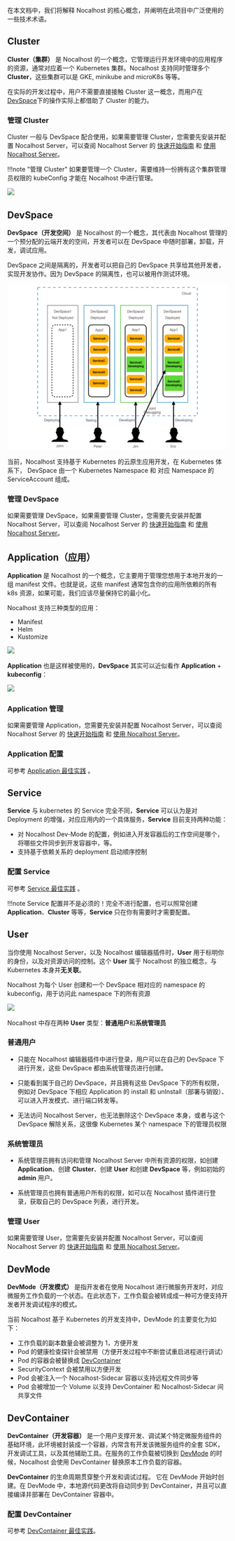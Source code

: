在本文档中，我们将解释 Nocalhost 的核心概念，并阐明在此项目中广泛使用的一些技术术语。

## Cluster

**Cluster（集群）** 是 Nocalhost 的一个概念，它管理运行开发环境中的应用程序的资源，通常对应着一个 Kubernetes 集群。Nocalhost 支持同时管理多个 **Cluster**，这些集群可以是 GKE, minikube and microK8s 等等。

在实际的开发过程中，用户不需要直接接触 Cluster 这一概念，而用户在 [DevSpace](#devspace)下的操作实际上都借助了 Cluster 的能力。

### 管理 Cluster 

Cluster 一般与 DevSpace 配合使用，如果需要管理 Cluster，您需要先安装并配置 Nocalhost Server，可以查阅 Nocalhost Server 的 [快速开始指南](../server/quick-start) 和 [使用 Nocalhost Server](../server/using-server)。

!!!note "管理 Cluster"
    如果要管理一个 Cluster，需要维持一份拥有这个集群管理员权限的 kubeConfig 才能在 Nocalhost 中进行管理。

[![](../assets/images/concept/cluster.png)](../assets/images/concept/cluster.png)

## DevSpace

**DevSpace（开发空间）** 是 Nocalhost 的一个概念，其代表由 Nocalhost 管理的一个预分配的云端开发的空间，开发者可以在 DevSpace 中随时部署，卸载，开发，调试应用。

DevSpace 之间是隔离的，开发者可以把自己的 DevSpace 共享给其他开发者，实现开发协作。因为 DevSpace 的隔离性，也可以被用作测试环境。

[![](../assets/images/concept/devspace-concept.png)](../assets/images/concept/devspace-concept.png)

当前，Nocalhost 支持基于 Kubernetes 的云原生应用开发，在 Kubernetes 体系下， DevSpace 由一个 Kubernetes Namespace 和 对应 Namespace 的 ServiceAccount 组成。

### 管理 DevSpace

如果需要管理 DevSpace，如果需要管理 Cluster，您需要先安装并配置 Nocalhost Server，可以查阅 Nocalhost Server 的 [快速开始指南](../server/quick-start) 和 [使用 Nocalhost Server](../server/using-server)。

## Application（应用）

**Application** 是 Nocalhost 的一个概念，它主要用于管理您想用于本地开发的一组 manifest 文件。也就是说，这些 manifest 通常包含你的应用所依赖的所有 k8s 资源，如果可能，我们应该尽量保持它的最小化。

Nocalhost 支持三种类型的应用：

* Manifest
* Helm
* Kustomize

[![](../assets/images/concept/manifest-and-kubeconfig.png)](../assets/images/concept/manifest-and-kubeconfig.png)

**Application** 也是这样被使用的，**DevSpace** 其实可以近似看作 **Application** + **kubeconfig**：

[![](../assets/images/concept/application-and-space.png)](../assets/images/concept/application-and-space.png)

### Application 管理

如果需要管理 Application，您需要先安装并配置 Nocalhost Server，可以查阅 Nocalhost Server 的 [快速开始指南](../server/quick-start) 和 [使用 Nocalhost Server](../server/using-server)。

### Application 配置

可参考 [Application 最佳实践](./best-practice/application-best.md) 。

## Service

**Service** 与 kubernetes 的 Service 完全不同，**Service** 可以认为是对 Deployment 的增强，对应应用内的一个具体服务，**Service** 目前支持两种功能：

- 对 Nocalhost Dev-Mode 的配置，例如进入开发容器后的工作空间是哪个，将哪些文件同步到开发容器中，等。
- 支持基于依赖关系的 deployment 启动顺序控制

### 配置 Service

可参考 [Service 最佳实践](./best-practice/service-best) 。

!!!note
    Service 配置并不是必须的！完全不进行配置，也可以照常创建 **Application**、**Cluster** 等等，**Service** 只在你有需要时才需要配置。

## User

当你使用 Nocalhost Server，以及 Nocalhost 编辑器插件时，**User** 用于标明你的身份，以及对资源访问的控制。这个 **User** 属于 Nocalhost 的独立概念，与 Kubernetes 本身并**无关联**。

Nocalhost 为每个 User 创建和一个 DevSpace 相对应的 namespace 的 kubeconfig，用于访问此 namespace 下的所有资源

[![](../assets/images/concept/user-and-space.png)](../assets/images/concept/user-and-space.png)

Nocalhost 中存在两种  **User** 类型：**普通用户**和**系统管理员**

### 普通用户

- 只能在 Nocalhost 编辑器插件中进行登录，用户可以在自己的 DevSpace 下进行开发，这些 DevSpace 都由系统管理员进行创建。

- 只能看到属于自己的 DevSpace，并且拥有这些 DevSpace 下的所有权限，例如对 DevSpace 下相应 Application 的 install 和 unInstall（部署与销毁）、可以进入开发模式、进行端口转发等。

- 无法访问 Nocalhost Server，也无法删除这个 DevSpace 本身，或者与这个 DevSpace 解除关系，这很像 Kubernetes 某个 namespace 下的管理员权限

### 系统管理员

- 系统管理员拥有访问和管理 Nocalhost Server 中所有资源的权限，如创建 **Application**、创建 **Cluster**、创建 **User** 和创建 **DevSpace** 等，例如初始的 **admin** 用户。

- 系统管理员也拥有普通用户所有的权限，如可以在 Nocalhost 插件进行登录，获取自己的 DevSpace 列表，进行开发。

### 管理 User

如果需要管理 User，您需要先安装并配置 Nocalhost Server，可以查阅 Nocalhost Server 的 [快速开始指南](../server/quick-start) 和 [使用 Nocalhost Server](../server/using-server)。

## DevMode

**DevMode（开发模式）** 是指开发者在使用 Nocalhost 进行微服务开发时，对应微服务工作负载的一个状态。在此状态下，工作负载会被转成成一种可方便支持开发者开发调试程序的模式。

当前 Nocalhost 基于 Kubernetes 的开发支持中，DevMode 的主要变化为如下：

- 工作负载的副本数量会被调整为 1，方便开发
- Pod 的健康检查探针会被禁用（方便开发过程中不断尝试重启进程进行调试）
- Pod 的容器会被替换成 [DevContainer](#devcontainer)
- SecurityContext 会被禁用以方便开发
- Pod 会被注入一个 Nocalhost-Sidecar 容器以支持远程文件同步等
- Pod 会被增加一个 Volume 以支持 DevContainer 和 Nocalhost-Sidecar 间共享文件

## DevContainer

**DevContainer（开发容器）** 是一个用户支撑开发、调试某个特定微服务组件的基础环境，此环境被封装成一个容器，内常含有开发该微服务组件的全套 SDK，开发调试工具，以及其他辅助工具。在服务的工作负载被切换到 [DevMode](#devmode) 的时候，Nocalhost 会使用 DevContainer 替换原本工作负载的容器。

**DevContainer** 的生命周期贯穿整个开发和调试过程。 它在 DevMode 开始时创建。在 DevMode 中，本地源代码更改将自动同步到 DevContainer，并且可以直接编译并部署在 DevContainer 容器中。 

### 配置 DevContainer

可参考  [DevContainer 最佳实践](./best-practice/devcontainer-best)。
